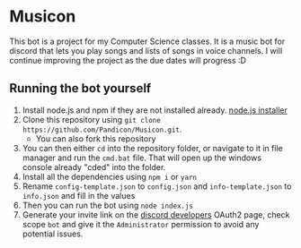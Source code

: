 # Musicon
This bot is a project for my Computer Science classes. It is a music bot for discord that lets you play songs and lists of songs in voice channels. I will continue improving the project as the due dates will progress :D

## Running the bot yourself
1. Install node.js and npm if they are not installed already. [node.js installer](https://nodejs.org/en/)
2. Clone this repository using `git clone https://github.com/Pandicon/Musicon.git`.
    - You can also fork this repository
3. You can then either `cd` into the repository folder, or navigate to it in file manager and run the `cmd.bat` file. That will open up the windows console already "cded" into the folder.
4. Install all the dependencies using `npm i` or `yarn`
5. Rename `config-template.json` to `config.json` and `info-template.json` to `info.json` and fill in the values
6. Then you can run the bot using `node index.js`
7. Generate your invite link on the [discord developers](https://discord.com/developers) OAuth2 page, check scope `bot` and give it the `Administrator` permission to avoid any potential issues.
